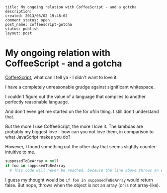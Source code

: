 ```
title: My ongoing relation with CoffeeScript - and a gotcha
description:
created: 2013/05/02 19:48:02
comment_status: open
post_name: coffeescript-gotcha
status: publish
layout: post
```
# My ongoing relation with CoffeeScript - and a gotcha
[CoffeeScript](http://coffeescript.org/), what can I tell ya - I didn't want to love it.

I have a completely unreasonable grudge against significant whitespace.

I couldn't figure out the value of a language that compiles to another perfectly reasonable language.

And don't even get me started on the for of/in thing. I still don't understand that.

But the more I use CoffeeScript, the more I love it. The lambdas are probably my biggest love - how can you not love them, in comparison to what JavaScript makes you do?

However, I found something out the other day that seems slightly counter-intuitive to me.

``` coffeescript
supposedToBeArray = null
if foo in supposedToBeArray
  # This code will never be reached, because the line above throws an exception.
```

I guess my thought would be `if foo in supposedToBeArray` would return false. But nope, throws when the object is not an array (or is not array-like).
